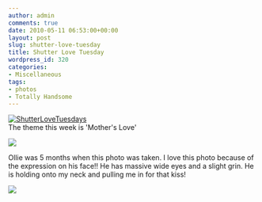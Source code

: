 ```yaml
---
author: admin
comments: true
date: 2010-05-11 06:53:00+00:00
layout: post
slug: shutter-love-tuesday
title: Shutter Love Tuesday
wordpress_id: 320
categories:
- Miscellaneous
tags:
- photos
- Totally Handsome
---
```


  
  
[![ShutterLoveTuesdays](http://farm4.static.flickr.com/3488/4561666212_17394624b6_o.jpg)](http://thetrendytreehouse.blogspot.com/search/label/Shutter%20Love%20Tuesdays)  
The theme this week is 'Mother's Love'  
  


  
[![](http://farm3.static.flickr.com/2606/3991942003_59bbd2c49b_b.jpg)](http://farm3.static.flickr.com/2606/3991942003_59bbd2c49b_b.jpg)

  


Ollie was 5 months when this photo was taken.  I love this photo because of the expression on his face!! He has massive wide eyes and a slight grin.  He is holding onto my neck and pulling me in for that kiss!

![](https://blogger.googleusercontent.com/tracker/251139911615938991-7790728320517247379?l=www.outmumbered.com)
